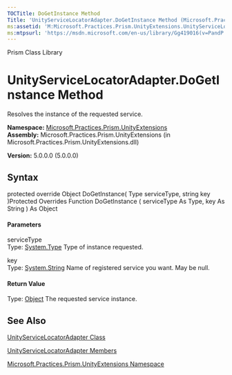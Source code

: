 ```yaml
---
TOCTitle: DoGetInstance Method
Title: 'UnityServiceLocatorAdapter.DoGetInstance Method (Microsoft.Practices.Prism.UnityExtensions)'
ms:assetid: 'M:Microsoft.Practices.Prism.UnityExtensions.UnityServiceLocatorAdapter.DoGetInstance(System.Type,System.String)'
ms:mtpsurl: 'https://msdn.microsoft.com/en-us/library/Gg419016(v=PandP.50)'
---
```


Prism Class Library

UnityServiceLocatorAdapter.DoGetInstance Method
===================================================

Resolves the instance of the requested service.

**Namespace:** [Microsoft.Practices.Prism.UnityExtensions](https://msdn.microsoft.com/n:microsoft.practices.prism.unityextensions)
**Assembly:** Microsoft.Practices.Prism.UnityExtensions (in Microsoft.Practices.Prism.UnityExtensions.dll)

**Version:** 5.0.0.0 (5.0.0.0)

## Syntax


<span id="syntaxToggle"></span>protected override Object DoGetInstance( Type serviceType, string key )Protected Overrides Function DoGetInstance ( serviceType As Type, key As String ) As Object
#### Parameters

serviceType  
Type: [System.Type](http://msdn2.microsoft.com/en-us/library/42892f65)
Type of instance requested.

key  
Type: [System.String](http://msdn2.microsoft.com/en-us/library/s1wwdcbf)
Name of registered service you want. May be null.

#### Return Value

Type: [Object](http://msdn2.microsoft.com/en-us/library/e5kfa45b)
The requested service instance.

See Also
--------


[UnityServiceLocatorAdapter Class](https://msdn.microsoft.com/t:microsoft.practices.prism.unityextensions.unityservicelocatoradapter)

[UnityServiceLocatorAdapter Members](https://msdn.microsoft.com/allmembers.t:microsoft.practices.prism.unityextensions.unityservicelocatoradapter)

[Microsoft.Practices.Prism.UnityExtensions Namespace](https://msdn.microsoft.com/n:microsoft.practices.prism.unityextensions)
